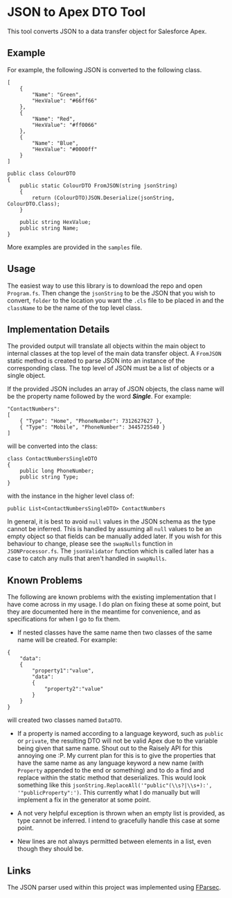 # JSON to Apex DTO Tool

This tool converts JSON to a data transfer object for Salesforce Apex.

## Example

For example, the following JSON is converted to the following class.

```
[
    {
        "Name": "Green",
        "HexValue": "#66ff66"
    },
    {
        "Name": "Red",
        "HexValue": "#ff0066"
    },
    {
        "Name": "Blue",
        "HexValue": "#0000ff"
    }
]
```

```
public class ColourDTO
{
    public static ColourDTO FromJSON(string jsonString)
    {
        return (ColourDTO)JSON.Deserialize(jsonString, ColourDTO.Class);
    }

    public string HexValue;
    public string Name;
}
```

More examples are provided in the `samples` file.

## Usage

The easiest way to use this library is to download the repo and open `Program.fs`. Then change the `jsonString` to be the JSON that you wish to convert, `folder` to the location you want the `.cls` file to be placed in and the `className` to be the name of the top level class.

## Implementation Details

The provided output will translate all objects within the main object to internal classes at the top level of the main data transfer object. A `FromJSON` static method is created to parse JSON into an instance of the corresponding class. The top level of JSON must be a list of objects or a single object.

If the provided JSON includes an array of JSON objects, the class name will be the property name followed by the word ***Single***. For example:

```
"ContactNumbers":
[
    { "Type": "Home", "PhoneNumber": 7312627627 },
    { "Type": "Mobile", "PhoneNumber": 3445725540 }
]
```

will be converted into the class:

```
class ContactNumbersSingleDTO
{
    public long PhoneNumber;
    public string Type;
}
```

with the instance in the higher level class of:

```
public List<ContactNumbersSingleDTO> ContactNumbers
```

In general, it is best to avoid `null` values in the JSON schema as the type cannot be inferred. This is handled by assuming all `null` values to be an empty object so that fields can be manually added later. If you wish for this behaviour to change, please see the `swapNulls` function in `JSONProcessor.fs`. The `jsonValidator` function which is called later has a case to catch any nulls that aren't handled in `swapNulls`.

## Known Problems

The following are known problems with the existing implementation that I have come across in my usage. I do plan on fixing these at some point, but they are documented here in the meantime for convenience, and as specifications for when I go to fix them.

- If nested classes have the same name then two classes of the same name will be created. For example:

```
{
    "data":
    {
        "property1":"value",
        "data":
        {
            "property2":"value"
        }
    }
}
```

will created two classes named `DataDTO`.

- If a property is named according to a language keyword, such as `public` or `private`, the resulting DTO will not be valid Apex due to the variable being given that same name. Shout out to the Raisely API for this annoying one :P. My current plan for this is to give the properties that have the same name as any language keyword a new name (with `Property` appended to the end or something) and to do a find and replace within the static method that deserializes. This would look something like this `jsonString.ReplaceAll('"public"(\\s?|\\s+):', '"publicProperty":')`. This currently what I do manually but will implement a fix in the generator at some point.

- A not very helpful exception is thrown when an empty list is provided, as type cannot be inferred. I intend to gracefully handle this case at some point.

- New lines are not always permitted between elements in a list, even though they should be.

## Links

The JSON parser used within this project was implemented using [FParsec](https://github.com/stephan-tolksdorf/fparsec).